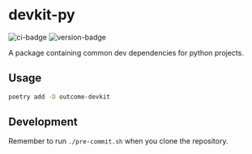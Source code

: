 # devkit-py
![ci-badge](https://github.com/outcome-co/devkit-py/workflows/Release/badge.svg?branch=v3.5.4) ![version-badge](https://img.shields.io/badge/version-3.5.4-brightgreen)

A package containing common dev dependencies for python projects.

## Usage

```sh
poetry add -D outcome-devkit
```

## Development

Remember to run `./pre-commit.sh` when you clone the repository.
